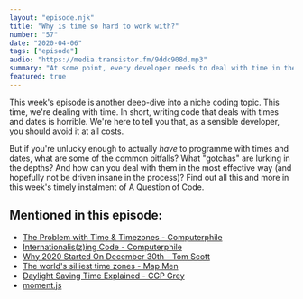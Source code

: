 ```yaml
---
layout: "episode.njk"
title: "Why is time so hard to work with?"
number: "57"
date: "2020-04-06"
tags: ["episode"]
audio: "https://media.transistor.fm/9ddc908d.mp3"
summary: "At some point, every developer needs to deal with time in their code. Here are some reasons coding with times and dates should fill you with dread."
featured: true
---
```


This week's episode is another deep-dive into a niche coding topic. This time, we're dealing with time. In short, writing code that deals with times and dates is horrible. We're here to tell you that, as a sensible developer, you should avoid it at all costs.

But if you're unlucky enough to actually _have_ to programme with times and dates, what are some of the common pitfalls? What "gotchas" are lurking in the depths? And how can you deal with them in the most effective way (and hopefully not be driven insane in the process)? Find out all this and more in this week's timely instalment of A Question of Code.

## Mentioned in this episode:

* [The Problem with Time & Timezones - Computerphile](https://www.youtube.com/watch?v=-5wpm-gesOY)
* [Internationalis(z)ing Code - Computerphile](https://www.youtube.com/watch?v=0j74jcxSunY)
* [Why 2020 Started On December 30th - Tom Scott](https://www.youtube.com/watch?v=D3jxx8Yyw1c)
* [The world's silliest time zones - Map Men](https://www.youtube.com/watch?v=NBDaLK6EjwI&t=286s)
* [Daylight Saving Time Explained - CGP Grey](https://www.youtube.com/watch?v=84aWtseb2-4)
* [moment.js](https://momentjs.com/)